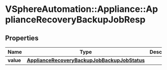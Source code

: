 # VSphereAutomation::Appliance::ApplianceRecoveryBackupJobResp

## Properties
Name | Type | Description | Notes
------------ | ------------- | ------------- | -------------
**value** | [**ApplianceRecoveryBackupJobBackupJobStatus**](ApplianceRecoveryBackupJobBackupJobStatus.md) |  | 


